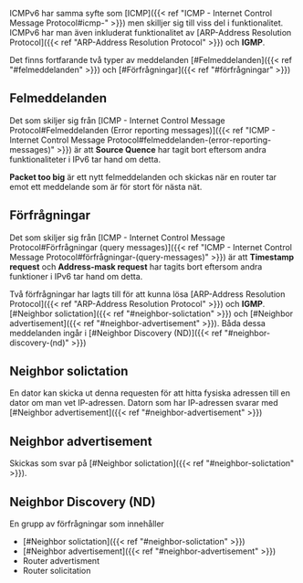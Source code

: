 ICMPv6 har samma syfte som [ICMP]({{< ref "ICMP - Internet Control Message Protocol#icmp-" >}}) men skilljer sig till viss del i funktionalitet. ICMPv6 har man även inkluderat funktionalitet av [ARP-Address Resolution Protocol]({{< ref "ARP-Address Resolution Protocol" >}}) och **IGMP**.

Det finns fortfarande två typer av meddelanden [#Felmeddelanden]({{< ref "#felmeddelanden" >}}) och [#Förfrågningar]({{< ref "#förfrågningar" >}}) 

## Felmeddelanden
Det som skiljer sig från [ICMP - Internet Control Message Protocol#Felmeddelanden (Error reporting messages)]({{< ref "ICMP - Internet Control Message Protocol#felmeddelanden-(error-reporting-messages)" >}}) är att **Source Quence** har tagit bort eftersom andra funktionaliteter i IPv6 tar hand om detta.

**Packet too big** är ett nytt felmeddelanden och skickas när en router tar emot ett meddelande som är för stort för nästa nät. 
## Förfrågningar
Det som skiljer sig från [ICMP - Internet Control Message Protocol#Förfrågningar (query messages)]({{< ref "ICMP - Internet Control Message Protocol#förfrågningar-(query-messages)" >}}) är att **Timestamp request** och 
**Address-mask request** har tagits bort eftersom andra funktioner i IPv6 tar hand om detta. 

Två förfrågningar har lagts till för att kunna lösa [ARP-Address Resolution Protocol]({{< ref "ARP-Address Resolution Protocol" >}}) och **IGMP**. [#Neighbor solictation]({{< ref "#neighbor-solictation" >}}) och [#Neighbor advertisement]({{< ref "#neighbor-advertisement" >}}). Båda dessa meddelanden ingår i [#Neighbor Discovery (ND)]({{< ref "#neighbor-discovery-(nd)" >}}) 

## Neighbor solictation 
En dator kan skicka ut denna requesten för att hitta fysiska adressen till en dator om man vet IP-adressen. Datorn som har IP-adressen svarar med [#Neighbor advertisement]({{< ref "#neighbor-advertisement" >}})

## Neighbor advertisement 
Skickas som svar på [#Neighbor solictation]({{< ref "#neighbor-solictation" >}}).

## Neighbor Discovery (ND)
En grupp av förfrågningar som innehåller
- [#Neighbor solictation]({{< ref "#neighbor-solictation" >}})
- [#Neighbor advertisement]({{< ref "#neighbor-advertisement" >}})
- Router advertisment 
- Router solicitation